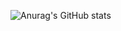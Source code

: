 ![Anurag's GitHub stats](https://github-readme-stats.vercel.app/api?username=catanswer&theme=onedark&show_icons=true)
<!-- [![Top Langs](https://github-readme-stats.vercel.app/api/top-langs/?username=catanswer&layout=compact)](https://github.com/anuraghazra/github-readme-stats) -->


<!--
**catanswer/catanswer** is a ✨ _special_ ✨ repository because its `README.md` (this file) appears on your GitHub profile.

Here are some ideas to get you started:

- 🔭 I’m currently working on ...
- 🌱 I’m currently learning ...
- 👯 I’m looking to collaborate on ...
- 🤔 I’m looking for help with ...
- 💬 Ask me about ...
- 📫 How to reach me: ...
- 😄 Pronouns: ...
- ⚡ Fun fact: ...
-->
